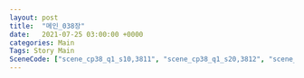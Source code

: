 ```yaml
---
layout: post
title:  "메인_038장"
date:   2021-07-25 03:00:00 +0000
categories: Main
Tags: Story Main
SceneCode: ["scene_cp38_q1_s10,3811", "scene_cp38_q1_s20,3812", "scene_cp38_q2_s10,3821", "scene_cp38_q2_s20,3822", "scene_cp38_q3_s10,3831", "scene_cp38_q3_s20,3832", "scene_cp38_q4_s10,3841", "scene_cp38_q4_s20,3842", "scene_cp38_q4_s30,3843"]
---
```

